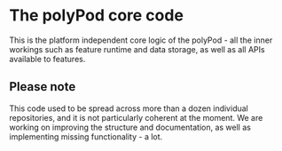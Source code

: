 # The polyPod core code

This is the platform independent core logic of the polyPod - all the inner
workings such as feature runtime and data storage, as well as all APIs available
to features.

## Please note

This code used to be spread across more than a dozen individual repositories,
and it is not particularly coherent at the moment. We are working on improving
the structure and documentation, as well as implementing missing functionality -
a lot.
